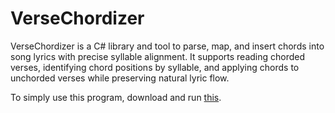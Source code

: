 # VerseChordizer
VerseChordizer is a C# library and tool to parse, map, and insert chords into song lyrics with precise syllable alignment. It supports reading chorded verses, identifying chord positions by syllable, and applying chords to unchorded verses while preserving natural lyric flow.

To simply use this program, download and run [this](https://github.com/thomaspavelka/VerseChordizer/blob/main/VerseChordizer/bin/Debug/net8.0/ChordProConverter.exe).
